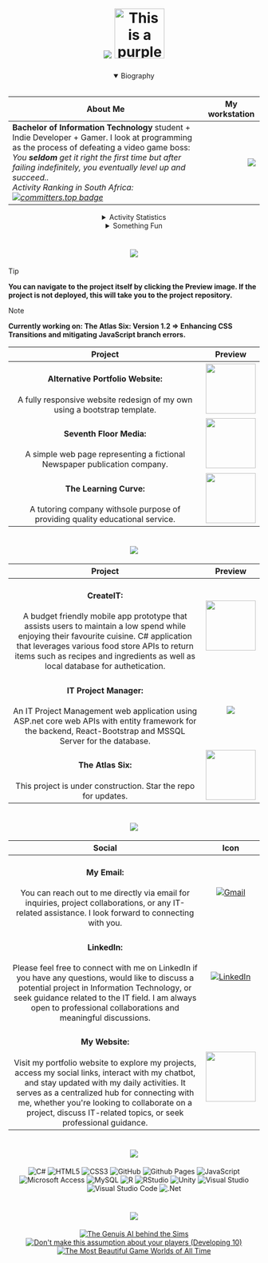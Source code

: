 <h1 align =center>
   <img src="https://see.fontimg.com/api/renderfont4/x3J88/eyJyIjoiZnMiLCJoIjo5OSwidyI6MTAwMCwiZnMiOjk5LCJmZ2MiOiIjQUEyM0RCIiwiYmdjIjoiI0ZGRkZGRiIsInQiOjF9/SGV5IFRoZXJlIEltIFRpbm8/magnific-chaos-personal-use-regular.png"> <img src="https://bengsfort.github.io/assets/pixel-art/MainCharacter_32x32_idle.gif" alt="This is a purple ninja" height=100px>
</h1>
<div align=center>

<details open>
   <summary> Biography</summary>
   <br>
   
|About Me|My workstation|
|---------|---------|
|<b>Bachelor of Information Technology</b> student + Indie Developer + Gamer. I look at programming as the process of defeating a video game boss: <i>You <b>seldom</b> get it right the first time but after failing indefinitely, you eventually level up and succeed..<br>Activity Ranking in South Africa:<br>[![committers.top badge](https://user-badge.committers.top/south_africa/PassionOverPain.svg)](https://user-badge.committers.top/south_africa/PassionOverPain)</i>|<img src="https://raw.githubusercontent.com/MicaelliMedeiros/micaellimedeiros/master/image/computer-illustration.png?r=z00" align=right>|

</details>


<details>
   <summary> Activity Statistics</summary>
   <br>
   
| Overall Statistics|
|:---:|
|![](https://github-readme-stats.vercel.app/api?username=PassionOverPain&theme=midnight-purple&hide_border=true&include_all_commits=true&count_private=true&show_icons=true&rank_icon=percentile&custom_title=Worldwide-GitHub-Stats)|

Personal Progress|
|:---:|
|![GitHub Streak](https://github-readme-streak-stats-n1v5.vercel.app?user=PassionOverPain&theme=midnight-purple&hide_border=true&date_format=M%20j%5B%2C%20Y%5D&exclude_days=Wed%2CFri)|(https://git.io/streak-stats)

|Utilized Languages|
|---|
|![](https://github-readme-stats.vercel.app/api/top-langs/?username=PassionOverPain&theme=midnight-purple&hide_border=true&include_all_commits=false&count_private=true&layout=compact)|

</div>
</details>
<div align=center>

<details >
   <summary > Something Fun</summary>
   <br>
   <details >
   <summary > Want to see something cool?</summary>
      <br>
      <details >
   <summary > Are you sure ?</summary>
         <br>
         <details >
   <summary > Really Sure? </summary>
            <br>
            <details >
   <summary > There's no turning back after this...</summary>
               <br>
               <details >
   <summary > ...</summary>
                  <br>
                  <details >
   <summary > Boo!</summary>
                     <br>
                     <details >
   <summary > ... Haha.. Not funny ? No ? Fine here:</summary>
                        <br>
                        <a href="https://cdn.botpress.cloud/webchat/v2.2/shareable.html?configUrl=https://files.bpcontent.cloud/2024/12/06/17/20241206170532-B1MKLU7F.json" target="_blank">
                        Do NOT Click Me
                        </a> <br>
                       <b> You've been warned... </b>
</details>
</details>
</details>
</details>
</details>
</details>
</details>
</details>
   
<h1 align =center>
<img src="https://see.fontimg.com/api/renderfont4/x3J88/eyJyIjoiZnMiLCJoIjo5OSwidyI6MTAwMCwiZnMiOjk5LCJmZ2MiOiIjQUEyM0RCIiwiYmdjIjoiI0ZGRkZGRiIsInQiOjF9/U2ltcGxlIHdlYnNpdGUgcHJvamVjdHM6/magnific-chaos-personal-use-regular.png">
  </h1>

  </div>

> [!TIP]
> <b> You can navigate to the project itself by clicking the Preview image. If the project is not deployed, this will take you to the project repository.</b>

> [!NOTE]
> <b> Currently working on: The Atlas Six: Version 1.2 => Enhancing CSS Transitions and mitigating JavaScript branch errors.</b>

<div align=center>

 | Project | Preview |
 |:---------:|:---------:|
|<h4>Alternative Portfolio Website:</h4> A fully responsive website redesign of my own using a bootstrap template.|<a href="https://passionoverpain.github.io/WebDev-website/" title="My Portfolio Redesign" ><img src="https://github.com/user-attachments/assets/109fbd73-2046-4474-994a-f1b2119672c0?raw=true" height=100px ></a>|
|<h4>Seventh Floor Media:</h4> A simple web page representing a fictional Newspaper publication company.|<a href="https://passionoverpain.github.io/SeventhFloorMedia" title="Seventh Floor Media" ><img src="https://github.com/PassionOverPain/Tinotenda-Mhedziso/blob/main/Images/SeventhFloorMedia.webp?raw=true" height=100px></a>|
|<h4>The Learning Curve:</h4> A tutoring company withsole purpose of providing quality educational service.|<a href="https://passionoverpain.github.io/TheLearningCurve/" title="The Learning Curve" ><img src="https://github.com/PassionOverPain/Tinotenda-Mhedziso/blob/main/Images/TheLearningCurve.webp?raw=true" height=100px></a>|


<h1 align =center>
<img src="https://see.fontimg.com/api/rf5/x3J88/ZWE0MjI4NDJjYTkzNGUwN2E4NTA5ZTJhMDY0ZmNkNmYudHRm/TW9yZSBDb21wbGV4IEFwcGxpY2F0aW9ucw/magnific-chaos-personal-use-regular.png?r=fs&h=80&w=1000&fg=9413B3&bg=FFFFFF&tb=1&s=80">
  </h1>


 | Project | Preview |
 |:---------:|:---------:|
|<h4>CreateIT:</h4> A budget friendly mobile app prototype that assists users to maintain a low spend while enjoying their favourite cuisine. C# application that leverages various food store APIs to return items such as recipes and ingredients as well as local database for authetication.|<a href="https://github.com/PassionOverPain/CreateTech" title="CreateIT" ><img src="https://github.com/user-attachments/assets/5d00303f-ef0a-40e7-b66c-2a5964f05c00?raw=true" height=100px ></a>|
|<h4>IT Project Manager:</h4> An IT Project Management web application using ASP.net core web APIs with entity framework for the backend, React-Bootstrap and MSSQL Server for the database.|<a href="https://github.com/PassionOverPain/IWDV202-WebApp" title="IT Project Manager" ><img src="https://raw.githubusercontent.com/MicaelliMedeiros/micaellimedeiros/master/image/computer-illustration.png?r=z00"></a>|
|<h4>The Atlas Six:</h4> This project is under construction. Star the repo for updates.|<a href="https://github.com/PassionOverPain/TheAtlasSix1" title="The Atlas Six" ><img src="https://github.com/user-attachments/assets/27cd58cf-1b8f-494b-9268-a1b56fc06544?raw=true" height=100px></a>|
  
<h1 align =center>
<img src="https://see.fontimg.com/api/renderfont4/x3J88/eyJyIjoiZnMiLCJoIjo5OSwidyI6MTAwMCwiZnMiOjk5LCJmZ2MiOiIjQUEyM0RCIiwiYmdjIjoiI0ZGRkZGRiIsInQiOjF9/U29jaWFsIFBhZ2Vz/magnific-chaos-personal-use-regular.png">
  </h1>

 | Social| Icon |
 |:---------:|:---------:|
 |<h4>My Email:</h4> You can reach out to me directly via email for inquiries, project collaborations, or any IT-related assistance. I look forward to connecting with you.|[![Gmail](https://img.shields.io/badge/Gmail-D14836?style=for-the-badge&logo=gmail&logoColor=white)](mailto:tinomhedziso@gmail.com)|
|<h4>LinkedIn:</h4> Please feel free to connect with me on LinkedIn if you have any questions, would like to discuss a potential project in Information Technology, or seek guidance related to the IT field. I am always open to professional collaborations and meaningful discussions.|[![LinkedIn](https://img.shields.io/badge/linkedin-%230077B5.svg?style=for-the-badge&logo=linkedin&logoColor=white)](https://www.linkedin.com/in/tinotenda-mhedziso/)|
|<h4>My Website:</h4> Visit my portfolio website to explore my projects, access my social links, interact with my chatbot, and stay updated with my daily activities. It serves as a centralized hub for connecting with me, whether you're looking to collaborate on a project, discuss IT-related topics, or seek professional guidance.|<a href="https://tinotenda-mhedziso.pages.dev" title="My portfolio website"><img src="https://github.com/PassionOverPain/Tinotenda-Mhedziso/blob/main/Images/cat.gif?raw=true" height=100px ></a>|



<h1 align =center>
<img src="https://see.fontimg.com/api/renderfont4/x3J88/eyJyIjoiZnMiLCJoIjo5OSwidyI6MTAwMCwiZnMiOjk5LCJmZ2MiOiIjQUEyM0RCIiwiYmdjIjoiI0ZGRkZGRiIsInQiOjF9/TXkgVGVjaCBTdGFjaw/magnific-chaos-personal-use-regular.png">
  </h1>
  
![C#](https://img.shields.io/badge/c%23-%23239120.svg?style=for-the-badge&logo=csharp&logoColor=white)
![HTML5](https://img.shields.io/badge/html5-%23E34F26.svg?style=for-the-badge&logo=html5&logoColor=white)
![CSS3](https://img.shields.io/badge/css3-%231572B6.svg?style=for-the-badge&logo=css3&logoColor=white)
![GitHub](https://img.shields.io/badge/github-%23121011.svg?style=for-the-badge&logo=github&logoColor=white)
![Github Pages](https://img.shields.io/badge/github%20pages-121013?style=for-the-badge&logo=github&logoColor=white)
![JavaScript](https://img.shields.io/badge/javascript-%23323330.svg?style=for-the-badge&logo=javascript&logoColor=%23F7DF1E)
![Microsoft Access](https://img.shields.io/badge/Microsoft_Access-A4373A?style=for-the-badge&logo=microsoft-access&logoColor=white)
![MySQL](https://img.shields.io/badge/mysql-4479A1.svg?style=for-the-badge&logo=mysql&logoColor=white)
![R](https://img.shields.io/badge/r-%23276DC3.svg?style=for-the-badge&logo=r&logoColor=white)
![RStudio](https://img.shields.io/badge/RStudio-4285F4?style=for-the-badge&logo=rstudio&logoColor=white)
![Unity](https://img.shields.io/badge/unity-%23000000.svg?style=for-the-badge&logo=unity&logoColor=white)
![Visual Studio](https://img.shields.io/badge/Visual%20Studio-5C2D91.svg?style=for-the-badge&logo=visual-studio&logoColor=white)
![Visual Studio Code](https://img.shields.io/badge/Visual%20Studio%20Code-0078d7.svg?style=for-the-badge&logo=visual-studio-code&logoColor=white)
![.Net](https://img.shields.io/badge/.NET-5C2D91?style=for-the-badge&logo=.net&logoColor=white)

 



<h1 align =center>
<img src="https://see.fontimg.com/api/renderfont4/x3J88/eyJyIjoiZnMiLCJoIjo5OSwidyI6MTAwMCwiZnMiOjk5LCJmZ2MiOiIjQUEyM0RCIiwiYmdjIjoiI0ZGRkZGRiIsInQiOjF9/SW50ZXJlc3RpbmcgVGVjaCBUYWxrcw/magnific-chaos-personal-use-regular.png">
  </h1>

   
[![The Genuis AI behind the Sims](https://ytcards.demolab.com/?id=9gf2MT-IOsg&title=The+Genius+AI+Behind+The+Sims&lang=en&timestamp=1688076000&background_color=%230d1117&title_color=%23ffffff&stats_color=%23dedede&max_title_lines=1&width=250&border_radius=5&duration=1297 "The Genius AI Behind The Sims")](https://www.youtube.com/watch?v=9gf2MT-IOsg&ab_channel=GameMaker%27sToolkit)
[![Don't make this assumption about your players (Developing 10)](https://ytcards.demolab.com/?id=2G84mU3WPaE&title=Don't+make+this+assumption+about+your+players&lang=en&timestamp=1680472800&background_color=%230d1117&title_color=%23ffffff&stats_color=%23dedede&max_title_lines=1&width=250&border_radius=5&duration=1054 "Don't make this assumption about your players")](https://www.youtube.com/watch?v=2G84mU3WPaE&t=885s&ab_channel=GameMaker%27sToolkit)
[![The Most Beautiful Game Worlds of All Time](https://ytcards.demolab.com/?id=Q8_41m0Svvk&title=The+Most+Beautiful+Game+Worlds+of+All+Time&lang=en&timestamp=1699135200&background_color=%230d1117&title_color=%23ffffff&stats_color=%23dedede&max_title_lines=1&width=250&border_radius=5&duration=3563 "The Most Beautiful Game Worlds of All Time")](https://www.youtube.com/watch?v=Q8_41m0Svvk&t=29s&ab_channel=FranklyGaming)

</div>

